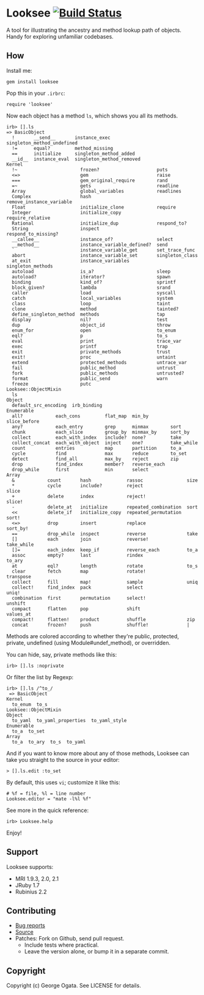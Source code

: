 # Looksee  [![Build Status](https://travis-ci.org/oggy/looksee.png)](https://travis-ci.org/oggy/looksee)

A tool for illustrating the ancestry and method lookup path of
objects. Handy for exploring unfamiliar codebases.

## How

Install me:

    gem install looksee

Pop this in your `.irbrc`:

    require 'looksee'

Now each object has a method `ls`, which shows you all its methods.

    irb> [].ls
    => BasicObject
      !       __send__       instance_exec             singleton_method_undefined
      !=      equal?         method_missing
      ==      initialize     singleton_method_added
      __id__  instance_eval  singleton_method_removed
    Kernel
      !~                       frozen?                     puts
      <=>                      gem                         raise
      ===                      gem_original_require        rand
      =~                       gets                        readline
      Array                    global_variables            readlines
      Complex                  hash                        remove_instance_variable
      Float                    initialize_clone            require
      Integer                  initialize_copy             require_relative
      Rational                 initialize_dup              respond_to?
      String                   inspect                     respond_to_missing?
      __callee__               instance_of?                select
      __method__               instance_variable_defined?  send
      `                        instance_variable_get       set_trace_func
      abort                    instance_variable_set       singleton_class
      at_exit                  instance_variables          singleton_methods
      autoload                 is_a?                       sleep
      autoload?                iterator?                   spawn
      binding                  kind_of?                    sprintf
      block_given?             lambda                      srand
      caller                   load                        syscall
      catch                    local_variables             system
      class                    loop                        taint
      clone                    method                      tainted?
      define_singleton_method  methods                     tap
      display                  nil?                        test
      dup                      object_id                   throw
      enum_for                 open                        to_enum
      eql?                     p                           to_s
      eval                     print                       trace_var
      exec                     printf                      trap
      exit                     private_methods             trust
      exit!                    proc                        untaint
      extend                   protected_methods           untrace_var
      fail                     public_method               untrust
      fork                     public_methods              untrusted?
      format                   public_send                 warn
      freeze                   putc
    Looksee::ObjectMixin
      ls
    Object
      default_src_encoding  irb_binding
    Enumerable
      all?            each_cons         flat_map  min_by        slice_before
      any?            each_entry        grep      minmax        sort
      chunk           each_slice        group_by  minmax_by     sort_by
      collect         each_with_index   include?  none?         take
      collect_concat  each_with_object  inject    one?          take_while
      count           entries           map       partition     to_a
      cycle           find              max       reduce        to_set
      detect          find_all          max_by    reject        zip
      drop            find_index        member?   reverse_each
      drop_while      first             min       select
    Array
      &            count       hash             rassoc                size
      *            cycle       include?         reject                slice
      +            delete      index            reject!               slice!
      -            delete_at   initialize       repeated_combination  sort
      <<           delete_if   initialize_copy  repeated_permutation  sort!
      <=>          drop        insert           replace               sort_by!
      ==           drop_while  inspect          reverse               take
      []           each        join             reverse!              take_while
      []=          each_index  keep_if          reverse_each          to_a
      assoc        empty?      last             rindex                to_ary
      at           eql?        length           rotate                to_s
      clear        fetch       map              rotate!               transpose
      collect      fill        map!             sample                uniq
      collect!     find_index  pack             select                uniq!
      combination  first       permutation      select!               unshift
      compact      flatten     pop              shift                 values_at
      compact!     flatten!    product          shuffle               zip
      concat       frozen?     push             shuffle!              |

Methods are colored according to whether they're public, protected,
private, undefined (using Module#undef_method), or overridden.

You can hide, say, private methods like this:

    irb> [].ls :noprivate

Or filter the list by Regexp:

    irb> [].ls /^to_/
     => BasicObject
    Kernel
      to_enum  to_s
    Looksee::ObjectMixin
    Object
      to_yaml  to_yaml_properties  to_yaml_style
    Enumerable
      to_a  to_set
    Array
      to_a  to_ary  to_s  to_yaml

And if you want to know more about any of those methods, Looksee can
take you straight to the source in your editor:

    > [].ls.edit :to_set

By default, this uses `vi`; customize it like this:

    # %f = file, %l = line number
    Looksee.editor = "mate -l%l %f"

See more in the quick reference:

    irb> Looksee.help

Enjoy!

## Support

Looksee supports:

 * MRI 1.9.3, 2.0, 2.1
 * JRuby 1.7
 * Rubinius 2.2

## Contributing

 * [Bug reports](https://github.com/oggy/looksee/issues)
 * [Source](https://github.com/oggy/looksee)
 * Patches: Fork on Github, send pull request.
   * Include tests where practical.
   * Leave the version alone, or bump it in a separate commit.

## Copyright

Copyright (c) George Ogata. See LICENSE for details.
